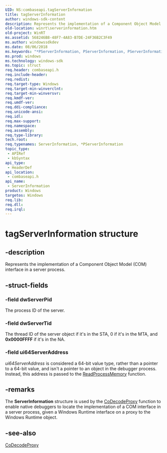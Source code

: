 ```yaml
---
UID: NS:combaseapi.tagServerInformation
title: tagServerInformation
author: windows-sdk-content
description: Represents the implementation of a Component Object Model (COM) interface in a server process.
old-location: winrt\serverinformation.htm
old-project: WinRT
ms.assetid: 568246B8-48F7-4A83-B7DE-24F36B2C3F49
ms.author: windowssdkdev
ms.date: 08/06/2018
ms.keywords: "*PServerInformation, PServerInformation, PServerInformation structure pointer [Windows Runtime], ServerInformation, ServerInformation structure [Windows Runtime], combaseapi/PServerInformation, combaseapi/ServerInformation, tagServerInformation, winrt.serverinformation"
ms.prod: windows
ms.technology: windows-sdk
ms.topic: struct
req.header: combaseapi.h
req.include-header: 
req.redist: 
req.target-type: Windows
req.target-min-winverclnt: 
req.target-min-winversvr: 
req.kmdf-ver: 
req.umdf-ver: 
req.ddi-compliance: 
req.unicode-ansi: 
req.idl: 
req.max-support: 
req.namespace: 
req.assembly: 
req.type-library: 
tech.root: 
req.typenames: ServerInformation, *PServerInformation
topic_type:
 - APIRef
 - kbSyntax
api_type:
 - HeaderDef
api_location:
 - combaseapi.h
api_name:
 - ServerInformation
product: Windows
targetos: Windows
req.lib: 
req.dll: 
req.irql: 
---
```


# tagServerInformation structure


## -description


Represents the implementation of a Component Object Model (COM) interface in a server process. 


## -struct-fields




### -field dwServerPid

The process ID of the server.


### -field dwServerTid

The thread ID of the server object if it's in the STA, 0 if it's in the MTA, and <b>0x0000FFFF</b> if it's in the NA.


### -field ui64ServerAddress

<i>ui64ServerAddress</i> is considered a 64-bit value type, rather than a pointer  to a 64-bit value, and isn't a pointer to an object in the debugger process. Instead, this address is passed to the <a href="https://msdn.microsoft.com/8774e145-ee7f-44de-85db-0445b905f986">ReadProcessMemory</a> function.


## -remarks



The <b>ServerInformation</b> structure is used by the <a href="https://msdn.microsoft.com/en-us/library/Hh846255(v=VS.85).aspx">CoDecodeProxy</a> function to enable native debuggers to locate the implementation of a COM interface in a server process, given a Windows Runtime interface on a proxy to the Windows Runtime object.





## -see-also




<a href="https://msdn.microsoft.com/en-us/library/Hh846255(v=VS.85).aspx">CoDecodeProxy</a>
 

 

